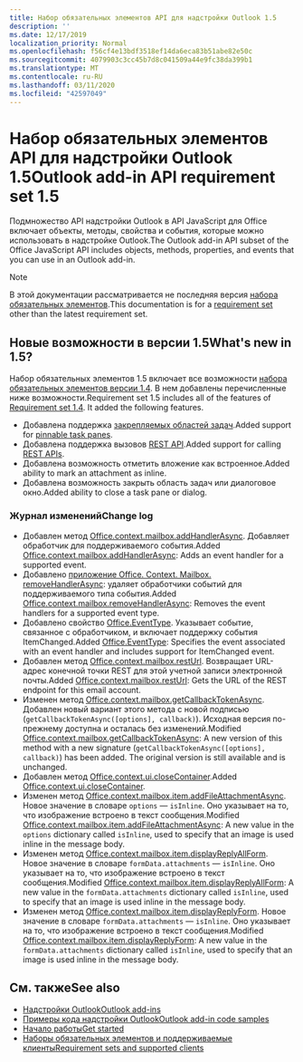 ```yaml
---
title: Набор обязательных элементов API для надстройки Outlook 1.5
description: ''
ms.date: 12/17/2019
localization_priority: Normal
ms.openlocfilehash: f56cf4e13bdf3518ef14da6eca83b51abe82e50c
ms.sourcegitcommit: 4079903c3cc45b7d8c041509a44e9fc38da399b1
ms.translationtype: MT
ms.contentlocale: ru-RU
ms.lasthandoff: 03/11/2020
ms.locfileid: "42597049"
---
```

# <a name="outlook-add-in-api-requirement-set-15"></a><span data-ttu-id="81fa7-102">Набор обязательных элементов API для надстройки Outlook 1.5</span><span class="sxs-lookup"><span data-stu-id="81fa7-102">Outlook add-in API requirement set 1.5</span></span>

<span data-ttu-id="81fa7-103">Подмножество API надстройки Outlook в API JavaScript для Office включает объекты, методы, свойства и события, которые можно использовать в надстройке Outlook.</span><span class="sxs-lookup"><span data-stu-id="81fa7-103">The Outlook add-in API subset of the Office JavaScript API includes objects, methods, properties, and events that you can use in an Outlook add-in.</span></span>

> [!NOTE]
> <span data-ttu-id="81fa7-104">В этой документации рассматривается не последняя версия [набора обязательных элементов](../../requirement-sets/outlook-api-requirement-sets.md).</span><span class="sxs-lookup"><span data-stu-id="81fa7-104">This documentation is for a [requirement set](../../requirement-sets/outlook-api-requirement-sets.md) other than the latest requirement set.</span></span>

## <a name="whats-new-in-15"></a><span data-ttu-id="81fa7-105">Новые возможности в версии 1.5</span><span class="sxs-lookup"><span data-stu-id="81fa7-105">What's new in 1.5?</span></span>

<span data-ttu-id="81fa7-p101">Набор обязательных элементов 1.5 включает все возможности [набора обязательных элементов версии 1.4](../requirement-set-1.4/outlook-requirement-set-1.4.md). В нем добавлены перечисленные ниже возможности.</span><span class="sxs-lookup"><span data-stu-id="81fa7-p101">Requirement set 1.5 includes all of the features of [Requirement set 1.4](../requirement-set-1.4/outlook-requirement-set-1.4.md). It added the following features.</span></span>

- <span data-ttu-id="81fa7-108">Добавлена поддержка [закрепляемых областей задач](../../../outlook/pinnable-taskpane.md).</span><span class="sxs-lookup"><span data-stu-id="81fa7-108">Added support for [pinnable task panes](../../../outlook/pinnable-taskpane.md).</span></span>
- <span data-ttu-id="81fa7-109">Добавлена поддержка вызовов [REST API](../../../outlook/use-rest-api.md).</span><span class="sxs-lookup"><span data-stu-id="81fa7-109">Added support for calling [REST APIs](../../../outlook/use-rest-api.md).</span></span>
- <span data-ttu-id="81fa7-110">Добавлена возможность отметить вложение как встроенное.</span><span class="sxs-lookup"><span data-stu-id="81fa7-110">Added ability to mark an attachment as inline.</span></span>
- <span data-ttu-id="81fa7-111">Добавлена возможность закрыть область задач или диалоговое окно.</span><span class="sxs-lookup"><span data-stu-id="81fa7-111">Added ability to close a task pane or dialog.</span></span>

### <a name="change-log"></a><span data-ttu-id="81fa7-112">Журнал изменений</span><span class="sxs-lookup"><span data-stu-id="81fa7-112">Change log</span></span>

- <span data-ttu-id="81fa7-113">Добавлен метод [Office.context.mailbox.addHandlerAsync](office.context.mailbox.md#methods). Добавляет обработчик для поддерживаемого события.</span><span class="sxs-lookup"><span data-stu-id="81fa7-113">Added [Office.context.mailbox.addHandlerAsync](office.context.mailbox.md#methods): Adds an event handler for a supported event.</span></span>
- <span data-ttu-id="81fa7-114">Добавлено [приложение Office. Context. Mailbox. removeHandlerAsync](office.context.mailbox.md#methods): удаляет обработчики событий для поддерживаемого типа события.</span><span class="sxs-lookup"><span data-stu-id="81fa7-114">Added [Office.context.mailbox.removeHandlerAsync](office.context.mailbox.md#methods): Removes the event handlers for a supported event type.</span></span>
- <span data-ttu-id="81fa7-115">Добавлено свойство [Office.EventType](office.md#eventtype-string). Указывает событие, связанное с обработчиком, и включает поддержку события ItemChanged.</span><span class="sxs-lookup"><span data-stu-id="81fa7-115">Added [Office.EventType](office.md#eventtype-string): Specifies the event associated with an event handler and includes support for ItemChanged event.</span></span>
- <span data-ttu-id="81fa7-116">Добавлен метод [Office.context.mailbox.restUrl](office.context.mailbox.md#properties). Возвращает URL-адрес конечной точки REST для этой учетной записи электронной почты.</span><span class="sxs-lookup"><span data-stu-id="81fa7-116">Added [Office.context.mailbox.restUrl](office.context.mailbox.md#properties): Gets the URL of the REST endpoint for this email account.</span></span>
- <span data-ttu-id="81fa7-p102">Изменен метод [Office.context.mailbox.getCallbackTokenAsync](office.context.mailbox.md#methods). Добавлен новый вариант этого метода с новой подписью (`getCallbackTokenAsync([options], callback)`). Исходная версия по-прежнему доступна и осталась без изменений.</span><span class="sxs-lookup"><span data-stu-id="81fa7-p102">Modified [Office.context.mailbox.getCallbackTokenAsync](office.context.mailbox.md#methods): A new version of this method with a new signature (`getCallbackTokenAsync([options], callback)`) has been added. The original version is still available and is unchanged.</span></span>
- <span data-ttu-id="81fa7-119">Добавлен метод [Office.context.ui.closeContainer](/javascript/api/office/office.ui#closecontainer--).</span><span class="sxs-lookup"><span data-stu-id="81fa7-119">Added [Office.context.ui.closeContainer](/javascript/api/office/office.ui#closecontainer--).</span></span>
- <span data-ttu-id="81fa7-120">Изменен метод [Office.context.mailbox.item.addFileAttachmentAsync](office.context.mailbox.item.md#methods). Новое значение в словаре `options` — `isInline`. Оно указывает на то, что изображение встроено в текст сообщения.</span><span class="sxs-lookup"><span data-stu-id="81fa7-120">Modified [Office.context.mailbox.item.addFileAttachmentAsync](office.context.mailbox.item.md#methods): A new value in the `options` dictionary called `isInline`, used to specify that an image is used inline in the message body.</span></span>
- <span data-ttu-id="81fa7-121">Изменен метод [Office.context.mailbox.item.displayReplyAllForm](office.context.mailbox.item.md#methods). Новое значение в словаре `formData.attachments` — `isInline`. Оно указывает на то, что изображение встроено в текст сообщения.</span><span class="sxs-lookup"><span data-stu-id="81fa7-121">Modified [Office.context.mailbox.item.displayReplyAllForm](office.context.mailbox.item.md#methods): A new value in the `formData.attachments` dictionary called `isInline`, used to specify that an image is used inline in the message body.</span></span>
- <span data-ttu-id="81fa7-122">Изменен метод [Office.context.mailbox.item.displayReplyForm](office.context.mailbox.item.md#methods). Новое значение в словаре `formData.attachments` — `isInline`. Оно указывает на то, что изображение встроено в текст сообщения.</span><span class="sxs-lookup"><span data-stu-id="81fa7-122">Modified [Office.context.mailbox.item.displayReplyForm](office.context.mailbox.item.md#methods): A new value in the `formData.attachments` dictionary called `isInline`, used to specify that an image is used inline in the message body.</span></span>

## <a name="see-also"></a><span data-ttu-id="81fa7-123">См. также</span><span class="sxs-lookup"><span data-stu-id="81fa7-123">See also</span></span>

- [<span data-ttu-id="81fa7-124">Надстройки Outlook</span><span class="sxs-lookup"><span data-stu-id="81fa7-124">Outlook add-ins</span></span>](../../../outlook/outlook-add-ins-overview.md)
- [<span data-ttu-id="81fa7-125">Примеры кода надстройки Outlook</span><span class="sxs-lookup"><span data-stu-id="81fa7-125">Outlook add-in code samples</span></span>](https://developer.microsoft.com/outlook/gallery/?filterBy=Outlook,Samples,Add-ins)
- [<span data-ttu-id="81fa7-126">Начало работы</span><span class="sxs-lookup"><span data-stu-id="81fa7-126">Get started</span></span>](../../../quickstarts/outlook-quickstart.md)
- [<span data-ttu-id="81fa7-127">Наборы обязательных элементов и поддерживаемые клиенты</span><span class="sxs-lookup"><span data-stu-id="81fa7-127">Requirement sets and supported clients</span></span>](../../requirement-sets/outlook-api-requirement-sets.md)

